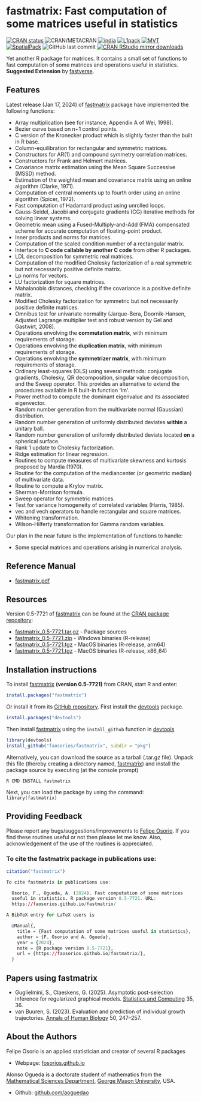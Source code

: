 # fastmatrix: Fast computation of some matrices useful in statistics

[![CRAN status](http://www.r-pkg.org/badges/version/fastmatrix)](https://cran.r-project.org/package=fastmatrix)
![CRAN/METACRAN](https://img.shields.io/cran/l/fastmatrix?color=informational)
[![india](https://img.shields.io/badge/Support-india-orange)](https://cran.r-project.org/package=india)
[![L1pack](https://img.shields.io/badge/Support-L1pack-orange)](https://cran.r-project.org/package=L1pack)
[![MVT](https://img.shields.io/badge/Support-MVT-orange)](https://cran.r-project.org/package=MVT)
[![SpatialPack](https://img.shields.io/badge/Support-SpatialPack-orange)](https://cran.r-project.org/package=SpatialPack)
![GitHub last commit](https://img.shields.io/github/last-commit/faosorios/fastmatrix)
[![CRAN RStudio mirror downloads](http://cranlogs.r-pkg.org/badges/fastmatrix)](https://cran.r-project.org/package=fastmatrix)

Yet another R package for matrices. It contains a small set of functions to fast computation of some matrices and operations useful in statistics. **Suggested Extension** by [fastverse](https://fastverse.github.io/fastverse/).

## Features

Latest release (Jan 17, 2024) of [fastmatrix](https://github.com/faosorios/fastmatrix) package have implemented the following functions:
* Array multiplication (see for instance, Appendix A of Wei, 1998).
* Bezier curve based on n+1 control points.
* C version of the Kronecker product which is slightly faster than the built in R base.
* Column-equilibration for rectangular and symmetric matrices.
* Constructors for AR(1) and compound symmetry correlation matrices.
* Constructors for Frank and Helmert matrices.
* Covariance matrix estimation using the Mean Square Successive (MSSD) method.
* Estimation of the weighted mean and covariance matrix using an online algorithm (Clarke, 1971).
* Computation of central moments up to fourth order using an online algorithm (Spicer, 1972).
* Fast computation of Hadamard product using unrolled loops.
* Gauss-Seidel, Jacobi and conjugate gradients (CG) iterative methods for solving linear systems.
* Geometric mean using a Fused-Multiply-and-Add (FMA) compensated scheme for accurate computation of floating-point product.
* Inner products and norms for matrices.
* Computation of the scaled condition number of a rectangular matrix.
* Interface to **C code callable by another C code** from other R packages.
* LDL decomposition for symmetric real matrices.
* Computation of the modified Cholesky factorization of a real symmetric but not necessarily positive definite matrix.
* Lp norms for vectors.
* LU factorization for square matrices.
* Mahalanobis distances, checking if the covariance is a positive definite matrix.
* Modified Cholesky factorization for symmetric but not necessarily positive definite matrices.
* Omnibus test for univariate normality (Jarque-Bera, Doornik-Hansen, Adjusted Lagrange multiplier test and robust version by Gel and Gastwirt, 2008).
* Operations envolving the **commutation matrix**, with minimum requirements of storage.
* Operations envolving the **duplication matrix**, with minimum requirements of storage.
* Operations envolving the **symmetrizer matrix**, with minimum requirements of storage.
* Ordinary least-squares (OLS) using several methods: conjugate gradients, Cholesky, QR decomposition, singular value decomposition, and the Sweep operator. This provides an alternative to extend the procedures available in R built-in function 'lm'.
* Power method to compute the dominant eigenvalue and its associated eigenvector.
* Random number generation from the multivariate normal (Gaussian) distribution.
* Random number generation of uniformly distributed deviates **within** a unitary ball.
* Random number generation of uniformly distributed deviats located **on** a spherical surface.
* Rank 1 update to Cholesky factorization.
* Ridge estimation for linear regression.
* Routines to compute measures of multivariate skewness and kurtosis proposed by Mardia (1970).
* Routine for the computation of the mediancenter (or geometric median) of multivariate data.
* Routine to compute a Krylov matrix.
* Sherman-Morrison formula.
* Sweep operator for symmetric matrices.
* Test for variance homogeneity of correlated variables (Harris, 1985).
* vec and vech operators to handle rectangular and square matrices.
* Whitening transformation.
* Wilson-Hilferty transformation for Gamma random variables.

Our plan in the near future is the implementation of functions to handle:
* Some special matrices and operations arising in numerical analysis.

## Reference Manual

* [fastmatrix.pdf](https://cran.r-project.org/web/packages/fastmatrix/fastmatrix.pdf)

## Resources

Version 0.5-7721 of [fastmatrix](https://github.com/faosorios/fastmatrix) can be found at the [CRAN package repository](https://cran.r-project.org/package=fastmatrix):

* [fastmatrix_0.5-7721.tar.gz](https://cran.r-project.org/src/contrib/fastmatrix_0.5-7721.tar.gz) - Package sources
* [fastmatrix_0.5-7721.zip](https://cran.r-project.org/bin/windows/contrib/4.4/fastmatrix_0.5-7721.zip) - Windows binaries (R-release)
* [fastmatrix_0.5-7721.tgz](https://cran.r-project.org/bin/macosx/big-sur-arm64/contrib/4.4/fastmatrix_0.5-7721.tgz) - MacOS binaries (R-release, arm64)
* [fastmatrix_0.5-7721.tgz](https://cran.r-project.org/bin/macosx/big-sur-x86_64/contrib/4.4/fastmatrix_0.5-7721.tgz) - MacOS binaries (R-release, x86_64)

## Installation instructions

To install [fastmatrix](https://github.com/faosorios/fastmatrix) **(version 0.5-7721)** from CRAN, start R and enter:
```r
install.packages("fastmatrix")
```

Or install it from its [GitHub repository](https://github.com/faosorios/fastmatrix). First install the [devtools](https://devtools.r-lib.org/) package.
```r
install.packages("devtools")
```

Then install [fastmatrix](https://github.com/faosorios/fastmatrix) using the `install_github` function in [devtools](https://devtools.r-lib.org/)
```r
library(devtools)
install_github("faosorios/fastmatrix", subdir = "pkg")
```

Alternatively, you can download the source as a tarball (.tar.gz file). Unpack this file (thereby creating a directory named, [fastmatrix](https://github.com/faosorios/fastmatrix)) and install the package source by executing (at the console prompt)
```
R CMD INSTALL fastmatrix
```

Next, you can load the package by using the command: `library(fastmatrix)`

## Providing Feedback

Please report any bugs/suggestions/improvements to [Felipe Osorio](https://faosorios.github.io/). If you find these routines useful or not then please let me know. Also, acknowledgement of the use of the routines is appreciated.

### To cite the fastmatrix package in publications use:
``` r
citation("fastmatrix")

To cite fastmatrix in publications use:

  Osorio, F., Ogueda, A. (2024). Fast computation of some matrices
  useful in statistics. R package version 0.5-7721. URL:
  https://faosorios.github.io/fastmatrix/

A BibTeX entry for LaTeX users is

  @Manual{,
    title = {Fast computation of some matrices useful in statistics},
    author = {F. Osorio and A. Ogueda},
    year = {2024},
    note = {R package version 0.5-7721},
    url = {https://faosorios.github.io/fastmatrix/},
  }
```
## Papers using fastmatrix
- Guglielmini, S., Claeskens, G. (2025). Asymptotic post-selection inference for regularized graphical models. [Statistics and Computing](https://doi.org/10.1007/s11222-025-10564-3) 35, 36.
- van Buuren, S. (2023). Evaluation and prediction of individual growth trajectories. [Annals of Human Biology](https://doi.org/10.1080/03014460.2023.2190619) 50, 247–257.

## About the Authors

Felipe Osorio is an applied statistician and creator of several R packages
* Webpage: [fosorios.github.io](https://faosorios.github.io/)

Alonso Ogueda is a doctorate student of mathematics from the [Mathematical Sciences Department](https://catalog.gmu.edu/colleges-schools/science/mathematical-sciences/), [George Mason University](https://www2.gmu.edu/), USA.
* Github: [github.com/aoguedao](https://github.com/aoguedao)
